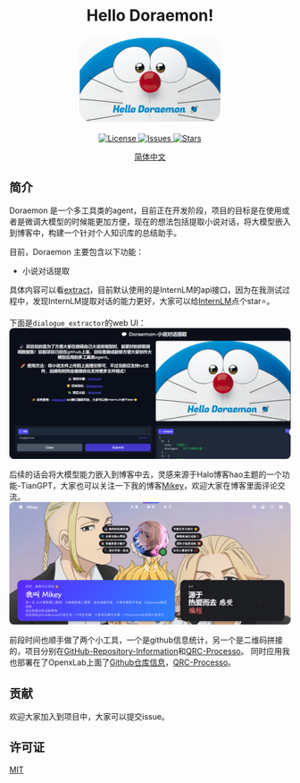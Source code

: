 <h1 align="center">Hello Doraemon!</h1>
<h3 align="center">
<picture>
  <img alt="Doraemon" src="./images/Doraemon.png" style="width:50%; height:50%; border-radius: 20px;"> 
</picture>
</h3>

<p align="center">
  <a href="https://github.com/acwwt/Doraemon/blob/main/LICENSE">
    <img src="https://img.shields.io/github/license/acwwt/Doraemon?color=blue&style=flat-square" alt="License">
  </a>
  <a href="https://github.com/acwwt/Doraemon/issues">
    <img src="https://img.shields.io/github/issues/acwwt/Doraemon?color=blue&style=flat-square" alt="Issues">
  </a>
  <a href="https://github.com/acwwt/Doraemon/stargazers">
    <img src="https://img.shields.io/github/stars/acwwt/Doraemon?color=blue&style=flat-square" alt="Stars">
  </a>
</p>

<p align="center">
  <a href="https://github.com/acwwt/Doraemon/blob/main/README.md">简体中文</a>
</p>

## 简介

Doraemon 是一个多工具类的agent，目前正在开发阶段，项目的目标是在使用或者是微调大模型的时候能更加方便，现在的想法包括提取小说对话，将大模型嵌入到博客中，构建一个针对个人知识库的总结助手。

目前，Doraemon 主要包含以下功能：

- 小说对话提取

具体内容可以看[extract](./extract/)，目前默认使用的是InternLM的api接口，因为在我测试过程中，发现InternLM提取对话的能力更好，大家可以给[InternLM](https://github.com/InternLM)点个star⭐。

下面是`dialogue_extractor`的web UI：
<img alt="web-ui" src="./images/ex-1.png" style="border-radius: 8px;"> 


后续的话会将大模型能力嵌入到博客中去，灵感来源于Halo博客hao主题的一个功能-TianGPT，大家也可以关注一下我的博客[Mikey](https://blog.lingkongstudy.com.cn/about)，欢迎大家在博客里面评论交流。
<img alt="blog" src="./images/ex-2.png" style="border-radius: 8px;"> 

前段时间也顺手做了两个小工具，一个是github信息统计，另一个是二维码拼接的，项目分别在[GitHub-Repository-Information](https://github.com/acwwt/GitHub-Repository-Information)和[QRC-Processo](https://github.com/acwwt/QRC-Processo)。
同时应用我也部署在了OpenxLab上面了[Github仓库信息](https://openxlab.org.cn/apps/detail/M1key/GitHub-Repository-Information)，[QRC-Processo](https://openxlab.org.cn/apps/detail/M1key/QRC-Processo)。


## 贡献

欢迎大家加入到项目中，大家可以提交issue。

## 许可证

[MIT](https://github.com/acwwt/Doraemon/blob/main/LICENSE)



